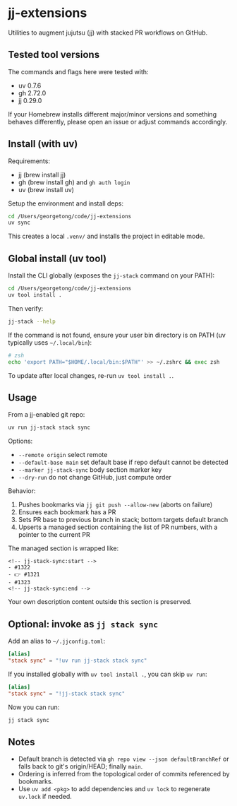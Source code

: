 # jj-extensions

Utilities to augment jujutsu (jj) with stacked PR workflows on GitHub.

## Tested tool versions

The commands and flags here were tested with:
- uv 0.7.6
- gh 2.72.0
- jj 0.29.0

If your Homebrew installs different major/minor versions and something behaves differently, please open an issue or adjust commands accordingly.

## Install (with uv)

Requirements:
- jj (brew install jj)
- gh (brew install gh) and `gh auth login`
- uv (brew install uv)

Setup the environment and install deps:

```bash
cd /Users/georgetong/code/jj-extensions
uv sync
```

This creates a local `.venv/` and installs the project in editable mode.

## Global install (uv tool)

Install the CLI globally (exposes the `jj-stack` command on your PATH):

```bash
cd /Users/georgetong/code/jj-extensions
uv tool install .
```

Then verify:

```bash
jj-stack --help
```

If the command is not found, ensure your user bin directory is on PATH (uv typically uses `~/.local/bin`):

```bash
# zsh
echo 'export PATH="$HOME/.local/bin:$PATH"' >> ~/.zshrc && exec zsh
```

To update after local changes, re-run `uv tool install .`.

## Usage

From a jj-enabled git repo:

```bash
uv run jj-stack stack sync
```

Options:
- `--remote origin` select remote
- `--default-base main` set default base if repo default cannot be detected
- `--marker jj-stack-sync` body section marker key
- `--dry-run` do not change GitHub, just compute order

Behavior:
1) Pushes bookmarks via `jj git push --allow-new` (aborts on failure)
2) Ensures each bookmark has a PR
3) Sets PR base to previous branch in stack; bottom targets default branch
4) Upserts a managed section containing the list of PR numbers, with a pointer to the current PR

The managed section is wrapped like:

```
<!-- jj-stack-sync:start -->
- #1322
- 👉 #1321
- #1323
<!-- jj-stack-sync:end -->
```

Your own description content outside this section is preserved.

## Optional: invoke as `jj stack sync`

Add an alias to `~/.jjconfig.toml`:

```toml
[alias]
"stack sync" = "!uv run jj-stack stack sync"
```

If you installed globally with `uv tool install .`, you can skip `uv run`:

```toml
[alias]
"stack sync" = "!jj-stack stack sync"
```

Now you can run:

```bash
jj stack sync
```

## Notes
- Default branch is detected via `gh repo view --json defaultBranchRef` or falls back to git's origin/HEAD; finally `main`.
- Ordering is inferred from the topological order of commits referenced by bookmarks.
- Use `uv add <pkg>` to add dependencies and `uv lock` to regenerate `uv.lock` if needed.
